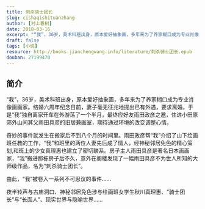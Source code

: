 ```yaml
---
title: 刺杀骑士团长
slug: cishaqishituanzhang
author: [村上春树]
date: 2018-03-16
excerpt: "“我”，36岁，美术科班出身，原本爱好抽象画，多年来为了养家糊口成为专业肖像画画家。结婚六周年纪念日前，妻子毫无征兆地提出已有外遇，要求离婚，于是“我”独自离家开车在外游荡了一个半月"
draft: false
tags: [小说]
resource: http://books.jianchengwang.info/literature/刺杀骑士团长.epub
douban: 27199470
---
```


## 简介

“我”，36岁，美术科班出身，原本爱好抽象画，多年来为了养家糊口成为专业肖像画画家。结婚六周年纪念日前，妻子毫无征兆地提出已有外遇，要求离婚，于是“我”独自离家开车在外游荡了一个半月，最终应好友雨田政彦之邀，住进小田原郊外山间其父雨田具彦的旧居兼画室，期待通过环境的改变调整心情。

奇妙的事件就发生在搬家后不到八个月的时间里。雨田政彦帮“我”介绍了山下绘画班任教的工作，“我”和班里的两位人妻先后成了情人，经神秘邻居免色的精心策划,和班上的少女真理惠也建立了密切联系。房子主人雨田具彦是著名日本画画家，“我”搬进那栋房子后不久，意外在阁楼发现了一幅雨田具彦不为世人所知的大师级作品，名为“刺杀骑士团长”。

由此，“我”被卷入一系列不可思议的事件……

夜半铃声与古庙洞口、神秘邻居免色涉与绘画班女学生秋川真理惠、“骑士团长”与“长面人”、现实世界与隐喻世界……